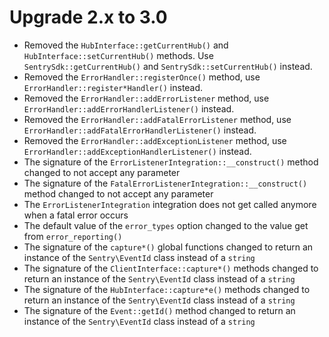 # Upgrade 2.x to 3.0

- Removed the `HubInterface::getCurrentHub()` and `HubInterface::setCurrentHub()` methods. Use `SentrySdk::getCurrentHub()` and `SentrySdk::setCurrentHub()` instead.
- Removed the `ErrorHandler::registerOnce()` method, use `ErrorHandler::register*Handler()` instead.
- Removed the `ErrorHandler::addErrorListener` method, use `ErrorHandler::addErrorHandlerListener()` instead.
- Removed the `ErrorHandler::addFatalErrorListener` method, use `ErrorHandler::addFatalErrorHandlerListener()` instead.
- Removed the `ErrorHandler::addExceptionListener` method, use `ErrorHandler::addExceptionHandlerListener()` instead.
- The signature of the `ErrorListenerIntegration::__construct()` method changed to not accept any parameter
- The signature of the `FatalErrorListenerIntegration::__construct()` method changed to not accept any parameter
- The `ErrorListenerIntegration` integration does not get called anymore when a fatal error occurs
- The default value of the `error_types` option changed to the value get from `error_reporting()`
- The signature of the `capture*()` global functions changed to return an instance of the `Sentry\EventId` class instead of a `string`
- The signature of the `ClientInterface::capture*()` methods changed to return an instance of the `Sentry\EventId` class instead of a `string`
- The signature of the `HubInterface::capture*e()` methods changed to return an instance of the `Sentry\EventId` class instead of a `string`
- The signature of the `Event::getId()` method changed to return an instance of the `Sentry\EventId` class instead of a `string`
